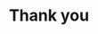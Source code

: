 ---
stars: 5
country: United States
title: Thank you
description: >
  <p>Thank you so much for creating this app and continuing to improve and develop on it! I'm so mobile and cannot carry the paper version around. I do love the print version and it sits at my desk. All the best to you and if I can support please share how!</p>
---